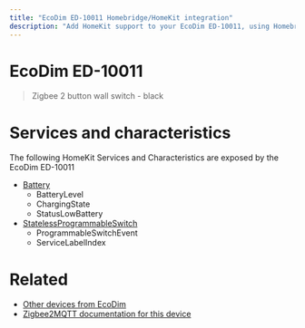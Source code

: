 ```yaml
---
title: "EcoDim ED-10011 Homebridge/HomeKit integration"
description: "Add HomeKit support to your EcoDim ED-10011, using Homebridge, Zigbee2MQTT and homebridge-z2m."
---
```

<!---
This file has been GENERATED using src/docgen/docgen.ts
DO NOT EDIT THIS FILE MANUALLY!
-->
# EcoDim ED-10011
> Zigbee 2 button wall switch - black


# Services and characteristics
The following HomeKit Services and Characteristics are exposed by
the EcoDim ED-10011

* [Battery](../../battery.md)
  * BatteryLevel
  * ChargingState
  * StatusLowBattery
* [StatelessProgrammableSwitch](../../action.md)
  * ProgrammableSwitchEvent
  * ServiceLabelIndex


# Related
* [Other devices from EcoDim](../index.md#ecodim)
* [Zigbee2MQTT documentation for this device](https://www.zigbee2mqtt.io/devices/ED-10011.html)